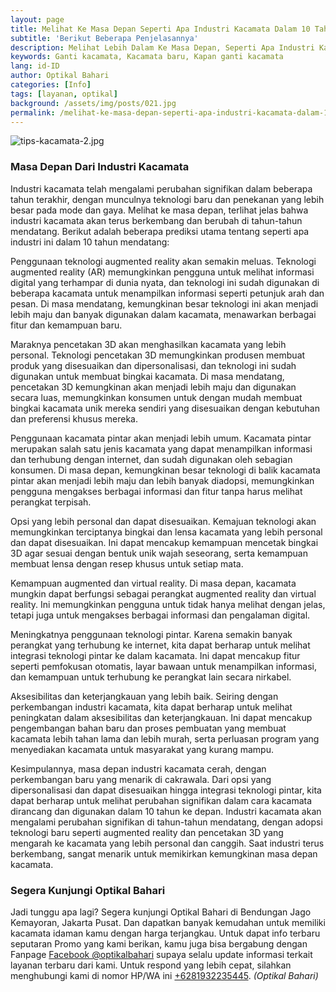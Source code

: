 ```yaml
---
layout: page
title: Melihat Ke Masa Depan Seperti Apa Industri Kacamata Dalam 10 Tahun?
subtitle: 'Berikut Beberapa Penjelasannya'
description: Melihat Lebih Dalam Ke Masa Depan, Seperti Apa Industri Kacamata Dalam 10 Tahun Dari Sekarang? Apa Saja Yang Bakalan Berubah, dan Bagaimana Beradaptasi?
keywords: Ganti kacamata, Kacamata baru, Kapan ganti kacamata
lang: id-ID
author: Optikal Bahari
categories: [Info]
tags: [layanan, optikal]
background: /assets/img/posts/021.jpg
permalink: /melihat-ke-masa-depan-seperti-apa-industri-kacamata-dalam-10-tahun/
---
```


<div class="card shadow p-3 mb-5 bg-white rounded">
<img src="{{"/assets/img/posts/periksa-mata/periksa-mata-gratis-optikal-bahari-9.jpg" | relative_url }}" class="card-img-top" alt="tips-kacamata-2.jpg">

<div class="card-body">
<h3 class="card-title">Masa Depan Dari Industri Kacamata</h3>
<p class="card-text">
Industri kacamata telah mengalami perubahan signifikan dalam beberapa tahun terakhir, dengan munculnya teknologi baru dan penekanan yang lebih besar pada mode dan gaya. Melihat ke masa depan, terlihat jelas bahwa industri kacamata akan terus berkembang dan berubah di tahun-tahun mendatang. Berikut adalah beberapa prediksi utama tentang seperti apa industri ini dalam 10 tahun mendatang:
</p>

<p class="card-text">
Penggunaan teknologi augmented reality akan semakin meluas. Teknologi augmented reality (AR) memungkinkan pengguna untuk melihat informasi digital yang terhampar di dunia nyata, dan teknologi ini sudah digunakan di beberapa kacamata untuk menampilkan informasi seperti petunjuk arah dan pesan. Di masa mendatang, kemungkinan besar teknologi ini akan menjadi lebih maju dan banyak digunakan dalam kacamata, menawarkan berbagai fitur dan kemampuan baru.
</p>

<p class="card-text">
Maraknya pencetakan 3D akan menghasilkan kacamata yang lebih personal. Teknologi pencetakan 3D memungkinkan produsen membuat produk yang disesuaikan dan dipersonalisasi, dan teknologi ini sudah digunakan untuk membuat bingkai kacamata. Di masa mendatang, pencetakan 3D kemungkinan akan menjadi lebih maju dan digunakan secara luas, memungkinkan konsumen untuk dengan mudah membuat bingkai kacamata unik mereka sendiri yang disesuaikan dengan kebutuhan dan preferensi khusus mereka.
</p>

<p class="card-text">
Penggunaan kacamata pintar akan menjadi lebih umum. Kacamata pintar merupakan salah satu jenis kacamata yang dapat menampilkan informasi dan terhubung dengan internet, dan sudah digunakan oleh sebagian konsumen. Di masa depan, kemungkinan besar teknologi di balik kacamata pintar akan menjadi lebih maju dan lebih banyak diadopsi, memungkinkan pengguna mengakses berbagai informasi dan fitur tanpa harus melihat perangkat terpisah.
</p>

<p class="card-text">
Opsi yang lebih personal dan dapat disesuaikan. Kemajuan teknologi akan memungkinkan terciptanya bingkai dan lensa kacamata yang lebih personal dan dapat disesuaikan. Ini dapat mencakup kemampuan mencetak bingkai 3D agar sesuai dengan bentuk unik wajah seseorang, serta kemampuan membuat lensa dengan resep khusus untuk setiap mata.
</p>

<p class="card-text">
Kemampuan augmented dan virtual reality. Di masa depan, kacamata mungkin dapat berfungsi sebagai perangkat augmented reality dan virtual reality. Ini memungkinkan pengguna untuk tidak hanya melihat dengan jelas, tetapi juga untuk mengakses berbagai informasi dan pengalaman digital.
</p>

<p class="card-text">
Meningkatnya penggunaan teknologi pintar. Karena semakin banyak perangkat yang terhubung ke internet, kita dapat berharap untuk melihat integrasi teknologi pintar ke dalam kacamata. Ini dapat mencakup fitur seperti pemfokusan otomatis, layar bawaan untuk menampilkan informasi, dan kemampuan untuk terhubung ke perangkat lain secara nirkabel.
</p>

<p class="card-text">
Aksesibilitas dan keterjangkauan yang lebih baik. Seiring dengan perkembangan industri kacamata, kita dapat berharap untuk melihat peningkatan dalam aksesibilitas dan keterjangkauan. Ini dapat mencakup pengembangan bahan baru dan proses pembuatan yang membuat kacamata lebih tahan lama dan lebih murah, serta perluasan program yang menyediakan kacamata untuk masyarakat yang kurang mampu.
</p>


<p class="card-text">
Kesimpulannya, masa depan industri kacamata cerah, dengan perkembangan baru yang menarik di cakrawala. Dari opsi yang dipersonalisasi dan dapat disesuaikan hingga integrasi teknologi pintar, kita dapat berharap untuk melihat perubahan signifikan dalam cara kacamata dirancang dan digunakan dalam 10 tahun ke depan. Industri kacamata akan mengalami perubahan signifikan di tahun-tahun mendatang, dengan adopsi teknologi baru seperti augmented reality dan pencetakan 3D yang mengarah ke kacamata yang lebih personal dan canggih. Saat industri terus berkembang, sangat menarik untuk memikirkan kemungkinan masa depan kacamata.
</p>

<h3 class="card-title">Segera Kunjungi Optikal Bahari</h3>
<p class="card-text">
Jadi tunggu apa lagi? Segera kunjungi Optikal Bahari di Bendungan Jago Kemayoran, Jakarta Pusat. Dan dapatkan banyak kemudahan untuk memiliki kacamata idaman kamu dengan harga terjangkau. Untuk dapat info terbaru seputaran Promo yang kami berikan, kamu juga bisa bergabung dengan Fanpage
<a href="https://www.facebook.com/optikalbahari" id="FBClick" title="Facebook Page Optikal Bahari" class="FacebookPage">Facebook @optikalbahari</a> supaya selalu update informasi terkait layanan terbaru dari kami. Untuk respond yang lebih cepat, silahkan menghubungi kami di nomor HP/WA ini <a href="https://api.whatsapp.com/send?phone=6281932235445&text=Hallo%2C+saya+butuh+informasi+lebih+lanjut+mengenai+Optikal+Bahari" id="WhatsAppClick" class="WhatsAppCall" title="Call WhatsApp">+6281932235445</a>.
<em>(Optikal Bahari)</em>
</p>

</div>
